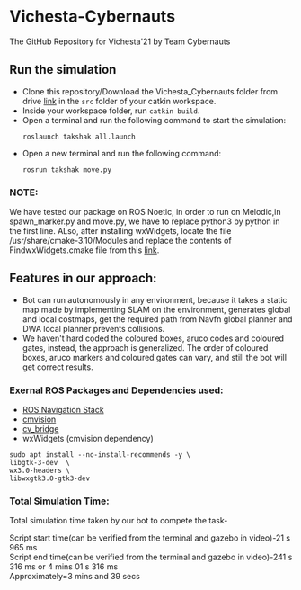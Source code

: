# Vichesta-Cybernauts

The GitHub Repository for Vichesta'21 by Team Cybernauts

## Run the simulation

- Clone this repository/Download the Vichesta_Cybernauts folder from drive [link](https://drive.google.com/drive/folders/1MSrlq-jMzMaWwUXjhpCX-cOlR_HxB57m?usp=sharing)  in the `src` folder of your catkin workspace.
- Inside your workspace folder, run `catkin build`.
- Open a terminal and run the following command to start the simulation:
  ```
  roslaunch takshak all.launch
  ```
- Open a new terminal and run the following command:
  ```
  rosrun takshak move.py
  ```
  
### NOTE:
We have tested our package on ROS Noetic, in order to run on Melodic,in spawn_marker.py and move.py, we have to replace python3 by python in the first line. ALso, after installing wxWidgets, locate the file /usr/share/cmake-3.10/Modules and replace the contents of FindwxWidgets.cmake file from this [link](https://gist.github.com/nickoe/d3c224a2587eff8ea959bc383a993520/).

  
## Features in our approach:
- Bot can run autonomously in any environment, because it takes a static map made by implementing SLAM on the environment, generates global and local costmaps, get the required path from Navfn global planner and DWA local planner prevents collisions.
- We haven't hard coded the coloured boxes, aruco codes and coloured gates, instead, the approach is generalized. The order of coloured boxes, aruco markers and coloured gates can vary, and still the bot will get correct results.


### Exernal ROS Packages and Dependencies used:
- [ROS Navigation Stack](https://github.com/ros-planning/navigation.git)
- [cmvision](https://github.com/teshanshanuka/cmvision.git)
- [cv_bridge](https://github.com/ros-perception/vision_opencv.git)
- wxWidgets (cmvision dependency)
```
sudo apt install --no-install-recommends -y \
libgtk-3-dev  \
wx3.0-headers \
libwxgtk3.0-gtk3-dev
```
### Total Simulation Time:
Total simulation time taken by our bot to compete the task-

Script start time(can be verified from the terminal and gazebo in video)-21 s 965 ms   
Script end time(can be verified from the terminal and gazebo in video)-241 s 316 ms or 4 mins 01 s 316 ms   
Approximately=3 mins and 39 secs
